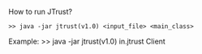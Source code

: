 How to run JTrust?
	
	>> java -jar jtrust(v1.0) <input_file> <main_class>
	
Example:
	>> java -jar jtrust(v1.0) in.jtrust Client